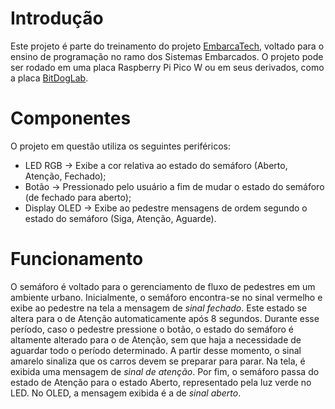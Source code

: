 # Introdução
Este projeto é parte do treinamento do projeto [EmbarcaTech](https://embarcatech.softex.br/), voltado para o ensino de programação no ramo dos Sistemas Embarcados.
O projeto pode ser rodado em uma placa Raspberry Pi Pico W ou em seus derivados, como a placa [BitDogLab](https://github.com/BitDogLab/BitDogLab). 

# Componentes
O projeto em questão utiliza os seguintes periféricos:
- LED RGB -> Exibe a cor relativa ao estado do semáforo (Aberto, Atenção, Fechado);
- Botão -> Pressionado pelo usuário a fim de mudar o estado do semáforo (de fechado para aberto);
- Display OLED -> Exibe ao pedestre mensagens de ordem segundo o estado do semáforo (Siga, Atenção, Aguarde).

# Funcionamento
O semáforo é voltado para o gerenciamento de fluxo de pedestres em um ambiente urbano. 
Inicialmente, o semáforo encontra-se no sinal vermelho e exibe ao pedestre na tela a mensagem de *sinal fechado*.
Este estado se altera para o de Atenção automaticamente após 8 segundos. Durante esse período, caso o pedestre pressione o botão, o estado do semáforo é altamente alterado para o de Atenção, sem que haja a necessidade de aguardar todo o período determinado. A partir desse momento, o sinal amarelo sinaliza que os carros devem se preparar para parar. Na tela, é exibida uma mensagem de *sinal de atenção*.
Por fim, o semáforo passa do estado de Atenção para o estado Aberto, representado pela luz verde no LED. No OLED, a mensagem exibida é a de *sinal aberto*.
